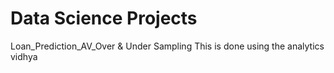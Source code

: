 # Data Science Projects
Loan_Prediction_AV_Over &amp; Under Sampling
This is done using the analytics vidhya
